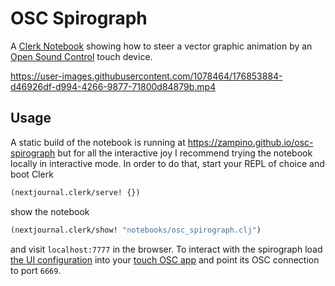 # OSC Spirograph

A [Clerk Notebook](https://github.com/nextjournal/clerk) showing how to steer a vector graphic animation by an [Open Sound Control](https://en.wikipedia.org/wiki/Open_Sound_Control) touch device.

https://user-images.githubusercontent.com/1078464/176853884-d46926df-d994-4266-9877-71800d84879b.mp4

## Usage

A static build of the notebook is running at https://zampino.github.io/osc-spirograph but for all the interactive joy I recommend trying the notebook locally in interactive mode. In order to do that, start your REPL of choice and boot Clerk

```clojure
(nextjournal.clerk/serve! {})
```

show the notebook

```clojure
(nextjournal.clerk/show! "notebooks/osc_spirograph.clj")
```

and visit `localhost:7777` in the browser. To interact with the spirograph load [the UI configuration](spirograph.tosc) into your [touch OSC app](https://hexler.net/touchosc) and point its OSC connection to port `6669`.
